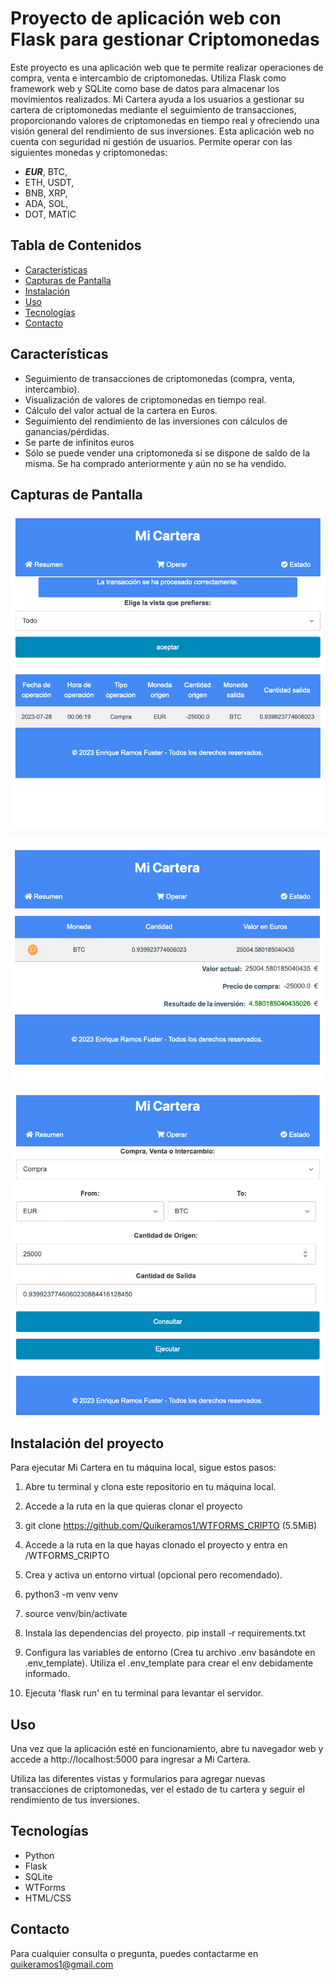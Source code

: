 # Proyecto de aplicación web con Flask para gestionar Criptomonedas

Este proyecto es una aplicación web que te permite realizar operaciones de compra, venta e intercambio de criptomonedas. Utiliza Flask como framework web y SQLite como base de datos para almacenar los movimientos realizados. Mi Cartera ayuda a los usuarios a gestionar su cartera de criptomonedas mediante el seguimiento de transacciones, proporcionando valores de criptomonedas en tiempo real y ofreciendo una visión general del rendimiento de sus inversiones.
Esta aplicación web no cuenta con seguridad ni gestión de usuarios.
Permite operar con las siguientes monedas y criptomonedas:
- **_EUR_**, 		BTC,
- ETH,		USDT,
- BNB, 		XRP,
- ADA, 		SOL,
- DOT,		MATIC


## Tabla de Contenidos

- [Características](#características)
- [Capturas de Pantalla](#capturas-de-pantalla)
- [Instalación](#instalación-del-proyecto)
- [Uso](#uso)
- [Tecnologías](#tecnologías)
- [Contacto](#contacto)

## Características

- Seguimiento de transacciones de criptomonedas (compra, venta, intercambio).
- Visualización de valores de criptomonedas en tiempo real.
- Cálculo del valor actual de la cartera en Euros.
- Seguimiento del rendimiento de las inversiones con cálculos de ganancias/pérdidas.
- Se parte de infinitos euros 
- Sólo se puede vender una criptomoneda si se dispone de saldo de la misma. Se ha comprado anteriormente y aún no se ha vendido.



## Capturas de Pantalla

![Alt text](mi_cartera/static/images/screenshots/resumen.png)

![Alt text](mi_cartera/static/images/screenshots/estado.png)

![Alt text](mi_cartera/static/images/screenshots/compra.png)

## Instalación del proyecto

Para ejecutar Mi Cartera en tu máquina local, sigue estos pasos:

1. Abre tu terminal y clona este repositorio en tu máquina local.
2. Accede a la ruta en la que quieras clonar el proyecto
3. git clone https://github.com/Quikeramos1/WTFORMS_CRIPTO (5.5MiB)

4. Accede a la ruta en la que hayas clonado el proyecto y entra en /WTFORMS_CRIPTO

5. Crea y activa un entorno virtual (opcional pero recomendado).
6. python3 -m venv venv
7. source venv/bin/activate

8. Instala las dependencias del proyecto.
    pip install -r requirements.txt

9. Configura las variables de entorno (Crea tu archivo .env basándote en .env_template).
    Utiliza el .env_template para crear el env debidamente informado.

10. Ejecuta 'flask run' en tu terminal para levantar el servidor.

## Uso

Una vez que la aplicación esté en funcionamiento, abre tu navegador web y accede a http://localhost:5000 para ingresar a Mi Cartera.

Utiliza las diferentes vistas y formularios para agregar nuevas transacciones de criptomonedas, ver el estado de tu cartera y seguir el rendimiento de tus inversiones.

## Tecnologías

- Python
- Flask
- SQLite
- WTForms
- HTML/CSS

## Contacto

Para cualquier consulta o pregunta, puedes contactarme en quikeramos1@gmail.com
